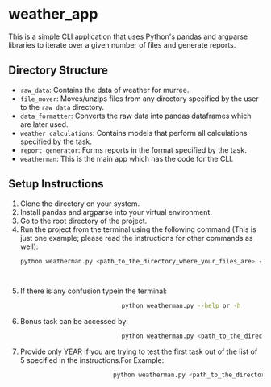 # weather_app

This is a simple CLI application that uses Python's pandas and argparse libraries to iterate over a given number of files and generate reports.

## Directory Structure

- `raw_data`: Contains the data of weather for murree.
- `file_mover`: Moves/unzips files from any directory specified by the user to the `raw_data` directory.
- `data_formatter`: Converts the raw data into pandas dataframes which are later used.
- `weather_calculations`: Contains models that perform all calculations specified by the task.
- `report_generator`: Forms reports in the format specified by the task.
- `weatherman`: This is the main app which has the code for the CLI.

## Setup Instructions

1. Clone the directory on your system.
2. Install pandas and argparse into your virtual environment.
3. Go to the root directory of the project.
4. Run the project from the terminal using the following command (This is just one example; please read the instructions for other commands as well):
   ```bash
   python weatherman.py <path_to_the_directory_where_your_files_are> -c <YEAR>/<MONTH>

                                                     
5. If there is any confusion typein the terminal:
   ```bash
                               python weatherman.py --help or -h
6. Bonus task can be accessed by:
   ```bash
                               python weatherman.py <path_to_the_directory_where_your_files_are> -b <YEAR>/<MONTH>
7. Provide only YEAR if you are trying to test the first task out of the list of 5 specified in the instructions.For Example:
  ```bash
                               python weatherman.py <path_to_the_directory_where_your_files_are> -e <YEAR>
                                                    
